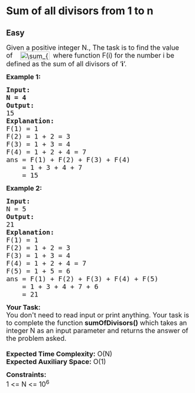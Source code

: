 # Sum of all divisors from 1 to n
## Easy
<div class="problems_problem_content__Xm_eO"><p><span style="font-size:18px">Given a positive integer N., The task is to find the value of&nbsp;&nbsp;&nbsp; <img alt="\sum_{i=1}^{i=n} F(i)" class="ql-img-inline-formula quicklatex-auto-format" src="http://www.geeksforgeeks.org/wp-content/ql-cache/quicklatex.com-45420250014fd620fb684acbf2dc1527_l3.svg" style="height:23px; vertical-align:-6px; width:79px" title="Rendered by QuickLaTeX.com">&nbsp; where function F(i) for the number i be defined as the sum of all divisors of ‘<strong>i</strong>‘.</span></p>

<p><strong><span style="font-size:18px">Example 1:</span></strong></p>

<pre style="position: relative;"><strong><span style="font-size:18px">Input:
N = 4</span></strong>
<strong><span style="font-size:18px">Output:
</span></strong><span style="font-size:18px">15</span>
<span style="font-size:18px"><strong>Explanation:</strong>
F(1) = 1
F(2) = 1 + 2 = 3
F(3) = 1 + 3 = 4
F(4) = 1 + 2 + 4 = 7
ans = F(1) + F(2) + F(3) + F(4)
    = 1 + 3 + 4 + 7
    = 15</span><div class="open_grepper_editor" title="Edit &amp; Save To Grepper"></div></pre>

<p><strong><span style="font-size:18px">Example 2:</span></strong></p>

<pre style="position: relative;"><strong><span style="font-size:18px">Input:
</span></strong><span style="font-size:18px">N = 5</span>
<strong><span style="font-size:18px">Output:
</span></strong><span style="font-size:18px">21</span>
<strong><span style="font-size:18px">Explanation:
</span></strong><span style="font-size:18px">F(1) = 1
F(2) = 1 + 2 = 3
F(3) = 1 + 3 = 4
F(4) = 1 + 2 + 4 = 7
F(5) = 1 + 5 = 6
ans = F(1) + F(2) + F(3) + F(4) + F(5)
    = 1 + 3 + 4 + 7 + 6
    = 21</span><div class="open_grepper_editor" title="Edit &amp; Save To Grepper"></div></pre>

<p><span style="font-size:18px"><strong>Your Task:&nbsp;&nbsp;</strong><br>
You don't need to read input or print anything. Your task is to complete the function&nbsp;<strong>sumOfDivisors()</strong>&nbsp;which takes an integer N as an input parameter and returns the answer of the problem asked.<br>
<br>
<strong>Expected Time Complexity:</strong>&nbsp;O(N)<br>
<strong>Expected Auxiliary Space:</strong>&nbsp;O(1)</span></p>

<p><span style="font-size:18px"><strong>Constraints:</strong><br>
1 &lt;= N &lt;= 10<sup>6</sup></span></p>
</div>